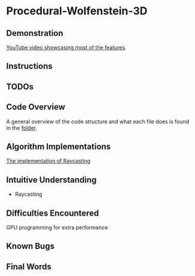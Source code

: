 # Procedural-Wolfenstein-3D



## Demonstration

[YouTube video showcasing most of the features](link)

## Instructions



## TODOs



## Code Overview

A general overview of the code structure and what each file does is found in the [folder](./scripts/).

## Algorithm Implementations

[The implementation of Raycasting](link)

## Intuitive Understanding

* Raycasting

## Difficulties Encountered

GPU programming for extra performance

## Known Bugs



## Final Words

